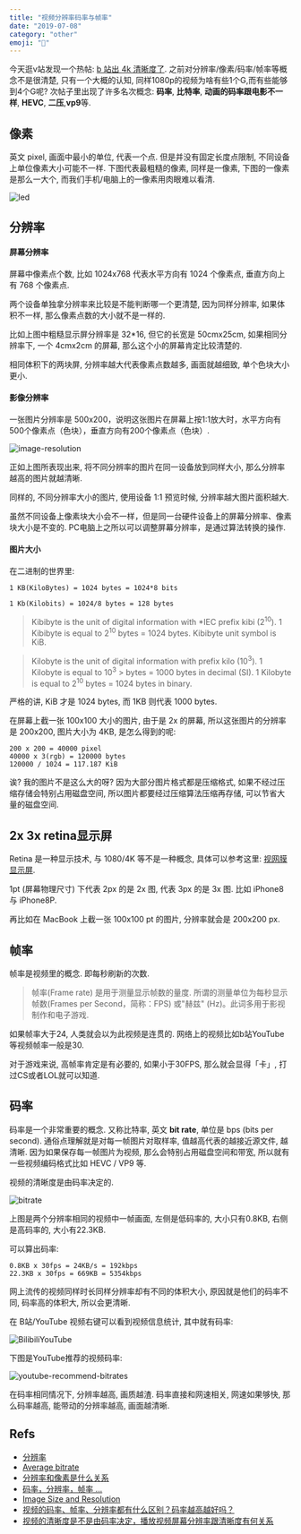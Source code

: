 ```yaml
---
title: "视频分辨率码率与帧率"
date: "2019-07-08"
category: "other"
emoji: "👾"
---
```


今天逛v站发现一个热帖: [b 站出 4k 清晰度了](https://www.v2ex.com/t/580696?p=1). 之前对分辨率/像素/码率/帧率等概念不是很清楚, 只有一个大概的认知, 同样1080p的视频为啥有些1个G,而有些能够到4个G呢? 次帖子里出现了许多名次概念: **码率**, **比特率**, **动画的码率跟电影不一样**, **HEVC**, **二压**,**vp9**等.

## 像素

英文 pixel, 画面中最小的单位, 代表一个点. 但是并没有固定长度点限制, 不同设备上单位像素大小可能不一样.
下图代表最粗糙的像素, 同样是一像素, 下图的一像素是那么一大个, 而我们手机/电脑上的一像素用肉眼难以看清.

![led](led.png)

## 分辨率

#### 屏幕分辨率

屏幕中像素点个数, 比如 1024x768 代表水平方向有 1024 个像素点, 垂直方向上有 768 个像素点.

两个设备单独拿分辨率来比较是不能判断哪一个更清楚, 因为同样分辨率, 如果体积不一样, 那么像素点数的大小就不是一样的.

比如上图中粗糙显示屏分辨率是 32*16, 但它的长宽是 50cmx25cm, 如果相同分辨率下, 一个 4cmx2cm 的屏幕, 那么这个小的屏幕肯定比较清楚的.

相同体积下的两块屏, 分辨率越大代表像素点数越多, 画面就越细致, 单个色块大小更小.

#### 影像分辨率

一张图片分辨率是 500x200，说明这张图片在屏幕上按1:1放大时，水平方向有500个像素点（色块），垂直方向有200个像素点（色块）.

![image-resolution](image-resolution.png)

正如上图所表现出来, 将不同分辨率的图片在同一设备放到同样大小, 那么分辨率越高的图片就越清晰.

同样的, 不同分辨率大小的图片, 使用设备 1:1 预览时候, 分辨率越大图片面积越大.

虽然不同设备上像素块大小会不一样，但是同一台硬件设备上的屏幕分辨率、像素块大小是不变的.
PC电脑上之所以可以调整屏幕分辨率，是通过算法转换的操作.


#### 图片大小

在二进制的世界里:

```
1 KB(KiloBytes) = 1024 bytes = 1024*8 bits

1 Kb(Kilobits) = 1024/8 bytes = 128 bytes
```

> Kibibyte is the unit of digital information with *IEC prefix kibi (2<sup>10</sup>).
> 1 Kibibyte is equal to 2<sup>10</sup> bytes = 1024 bytes. Kibibyte unit symbol is KiB.

> Kilobyte is the unit of digital information with prefix kilo (10<sup>3</sup>). 1 Kilobyte is equal to 10<sup>3</sup> > bytes = 1000 bytes in decimal (SI). 1 Kilobyte is equal to 2<sup>10</sup> bytes = 1024 bytes in binary.

严格的讲, KiB 才是 1024 bytes, 而 1KB 则代表 1000 bytes.

在屏幕上截一张 100x100 大小的图片, 由于是 2x 的屏幕, 所以这张图片的分辨率是 200x200, 图片大小为 4KB, 是怎么得到的呢:

```
200 x 200 = 40000 pixel
40000 x 3(rgb) = 120000 bytes
120000 / 1024 = 117.187 KiB
```

诶? 我的图片不是这么大的呀? 因为大部分图片格式都是压缩格式, 如果不经过压缩存储会特别占用磁盘空间, 所以图片都要经过压缩算法压缩再存储, 可以节省大量的磁盘空间.

## 2x 3x retina显示屏

Retina 是一种显示技术, 与 1080/4K 等不是一种概念, 具体可以参考这里: [视网膜显示屏](https://zh.m.wikipedia.org/wiki/Retina%E6%98%BE%E7%A4%BA%E5%B1%8F).

1pt (屏幕物理尺寸) 下代表 2px 的是 2x 图, 代表 3px 的是 3x 图. 比如 iPhone8 与 iPhone8P.

再比如在 MacBook 上截一张 100x100 pt 的图片, 分辨率就会是 200x200 px.


## 帧率

帧率是视频里的概念. 即每秒刷新的次数.

> 帧率(Frame rate) 是用于测量显示帧数的量度. 所谓的测量单位为每秒显示帧数(Frames per Second，简称：FPS) 或"赫兹" (Hz)。此词多用于影视制作和电子游戏.

如果帧率大于24, 人类就会以为此视频是连贯的. 网络上的视频比如b站YouTube等视频帧率一般是30.

对于游戏来说, 高帧率肯定是有必要的, 如果小于30FPS, 那么就会显得「卡」, 打过CS或者LOL就可以知道.


## 码率

码率是一个非常重要的概念. 又称比特率, 英文 **bit rate**, 单位是 bps (bits per second).
通俗点理解就是对每一帧图片对取样率, 值越高代表的越接近源文件, 越清晰. 因为如果保存每一帧图片为视频, 那么会特别占用磁盘空间和带宽, 所以就有一些视频编码格式比如 HEVC / VP9 等.

视频的清晰度是由码率决定的.

![bitrate](bitrate.png)

上图是两个分辨率相同的视频中一帧画面, 左侧是低码率的, 大小只有0.8KB, 右侧是高码率的, 大小有22.3KB.

可以算出码率:

```
0.8KB x 30fps = 24KB/s = 192kbps
22.3KB x 30fps = 669KB = 5354kbps
```

网上流传的视频同样时长同样分辨率却有不同的体积大小, 原因就是他们的码率不同, 码率高的体积大, 所以会更清晰.

在 B站/YouTube 视频右键可以看到视频信息统计, 其中就有码率:

![BilibiliYouTube](videos.png)

下图是YouTube推荐的视频码率:

![youtube-recommend-bitrates](youtube-recommend-bitrates.png)


在码率相同情况下, 分辨率越高, 画质越渣. 码率直接和网速相关, 网速如果够快, 那么码率越高, 能带动的分辨率越高, 画面越清晰.


## Refs

- [分辨率](https://zh.wikipedia.org/wiki/%E5%88%86%E8%BE%A8%E7%8E%87)
- [Average bitrate](https://en.wikipedia.org/wiki/Average_bitrate)
- [分辨率和像素是什么关系](https://www.zhihu.com/question/21149600)
- [码率，分辨率，帧率 ...](https://www.jianshu.com/p/028196b8ca14)
- [Image Size and Resolution](https://developer.apple.com/design/human-interface-guidelines/ios/icons-and-images/image-size-and-resolution/)
- [视频的码率、帧率、分辨率都有什么区别？码率越高越好吗？](https://youtu.be/gaRwG10elNQ)
- [视频的清晰度是不是由码率决定，播放视频屏幕分辨率跟清晰度有何关系](https://www.zhihu.com/question/21982478)
